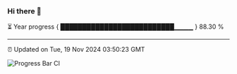 ### Hi there 👋

⏳ Year progress { ██████████████████████████▁▁▁▁ } 88.30 %

---

⏰ Updated on Tue, 19 Nov 2024 03:50:23 GMT

![Progress Bar CI](https://github.com/IshwaranRudhara/GIT-ACTION/workflows/Progress%20Bar%20CI/badge.svg)
